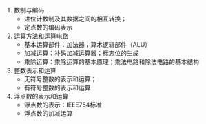 1. 数制与编码
	+  进位计数制及其数据之间的相互转换；
	+  定点数的编码表示
2. 运算方法和运算电路
	+ 基本运算部件：加法器；算术逻辑部件（ALU）
	+ 加减运算：补码加减运算器；标志位的生成
	+ 乘除运算：乘除运算的基本原理；乘法电路和除法电路的基本结构
3. 整数表示和运算
	+ 无符号整数的表示和运算；
	+ 有符号整数的表示和运算
4. 浮点数的表示和运算
	+ 浮点数的表示：IEEE754标准
	+ 浮点数的加减运算